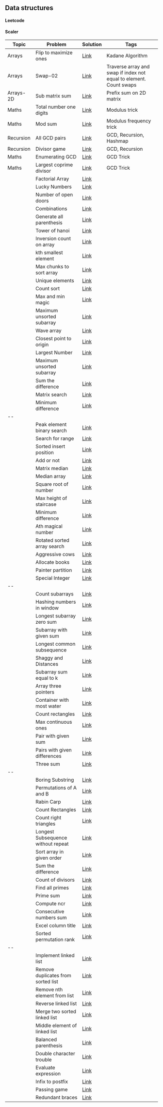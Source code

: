 ## Data structures

#### Leetcode
#### Scaler

| Topic     | Problem                            | Solution                                                    | Tags                                                               |
| --------- | ---------------------------------- | ----------------------------------------------------------- | ------------------------------------------------------------------ |
| Arrays    | Flip to maximize ones              | [Link](./scaler/008-flip.md)                                | Kadane Algorithm                                                   |
| Arrays    | Swap-02                            | [Link](./scaler/009-minimum-swaps-2.md)                     | Traverse array and swap if index not equal to element. Count swaps |
| Arrays-2D | Sub matrix sum                     | [Link](./scaler/009-sub-matrix-sum.md)                      | Prefix sum on 2D matrix                                            |
| Maths     | Total number one digits            | [Link](./scaler/010-number-of-one-digit-numbers.md)         | Modulus trick                                                      |
| Maths     | Mod sum                            | [Link](./scaler/012-mod-sum.md)                             | Modulus frequency trick                                            |
| Recursion | All GCD pairs                      | [Link](./scaler/016-all-gcd-pairs.md)                       | GCD, Recursion, Hashmap                                            |
| Recursion | Divisor game                       | [Link](./scaler/016-divisor-game.md)                        | GCD, Recursion                                                     |
| Maths     | Enumerating GCD                    | [Link](./scaler/016-enumerating-gcd.md)                     | GCD Trick                                                          |
| Maths     | Largest coprime divisor            | [Link](./scaler/016-largest-coprime-divisor.md)             | GCD Trick                                                          |
|           | Factorial Array                    | [Link](./scaler/017-factorial-array.md)                     |                                                                    |
|           | Lucky Numbers                      | [Link](./scaler/017-lucky-numbers.md)                       |                                                                    |
|           | Number of open doors               | [Link](./scaler/017-number-of-open-doors.md)                |                                                                    |
|           | Combinations                       | [Link](./scaler/019-combinations.md)                        |                                                                    |
|           | Generate all parenthesis           | [Link](./scaler/019-generate-all-parenthesis.md)            |                                                                    |
|           | Tower of hanoi                     | [Link](./scaler/019-tower-of-hanoi.md)                      |                                                                    |
|           | Inversion count on array           | [Link](./scaler/020-inversion-count-on-array.md)            |                                                                    |
|           | kth smallest element               | [Link](./scaler/020-kth-smallest-element.md)                |                                                                    |
|           | Max chunks to sort array           | [Link](./scaler/023-max-chunks-to-make-array-sorted.md)     |                                                                    |
|           | Unique elements                    | [Link](./scaler/023-unique-elements.md)                     |                                                                    |
|           | Count sort                         | [Link](./scaler/024-count-sort.md)                          |                                                                    |
|           | Max and min magic                  | [Link](./scaler/024-maximum-and-minimum-magic.md)           |                                                                    |
|           | Maximum unsorted subarray          | [Link](./scaler/024-maximum-unsorted-subarray.md)           |                                                                    |
|           | Wave array                         | [Link](./scaler/024-wave-array.md)                          |                                                                    |
|           | Closest point to origin            | [Link](./scaler/025-closest-point-to-origin.md)             |                                                                    |
|           | Largest Number                     | [Link](./scaler/025-largest-number.md)                      |                                                                    |
|           | Maximum unsorted subarray          | [Link](./scaler/025-maximum-unsorted-subarray.md)           |                                                                    |
|           | Sum the difference                 | [Link](./scaler/025-sum-the-difference.md)                  |                                                                    |
|           | Matrix search                      | [Link](./scaler/026-matrix-search.md)                       |                                                                    |
|           | Minimum difference                 | [Link](./scaler/026-minimum-difference.md)                  |                                                                    |
| --        |                                    |                                                             |                                                                    |
|           | Peak element binary search         | [Link](./scaler/026-peak-element-using-binary-search.md)    |                                                                    |
|           | Search for range                   | [Link](./scaler/026-search-for-a-range.md)                  |                                                                    |
|           | Sorted insert position             | [Link](./scaler/026-sorted-insert-position.md)              |                                                                    |
|           | Add or not                         | [Link](./scaler/027-add-or-not.md)                          |                                                                    |
|           | Matrix median                      | [Link](./scaler/027-matrix-median.md)                       |                                                                    |
|           | Median array                       | [Link](./scaler/027-median-array.md)                        |                                                                    |
|           | Square root of number              | [Link](./scaler/027-square-root-of-number.md)               |                                                                    |
|           | Max height of staircase            | [Link](./scaler/028-maximum-height-of-staircase.md)         |                                                                    |
|           | Minimum difference                 | [Link](./scaler/028-minimum-difference.md)                  |                                                                    |
|           | Ath magical number                 | [Link](./scaler/029-ath-magical-number.md)                  |                                                                    |
|           | Rotated sorted array search        | [Link](./scaler/029-rotated-sorted-array-search.md)         |                                                                    |
|           | Aggressive cows                    | [Link](./scaler/030-aggressive-cows.md)                     |                                                                    |
|           | Allocate books                     | [Link](./scaler/030-allocate-books.md)                      |                                                                    |
|           | Painter partition                  | [Link](./scaler/030-painter-partition-problem.md)           |                                                                    |
|           | Special Integer                    | [Link](./scaler/030-special-integer.md)                     |                                                                    |
| --        |                                    |                                                             |                                                                    |
|           | Count subarrays                    | [Link](./scaler/031-count-subarrays.md)                     |                                                                    |
|           | Hashing numbers in window          | [Link](./scaler/031-hashing-distinct-numbers-in-window.md)  |                                                                    |
|           | Longest subarray zero sum          | [Link](./scaler/031-longest-subarray-zero-sum.md)           |                                                                    |
|           | Subarray with given sum            | [Link](./scaler/031-subarray-with-given-sum.md)             |                                                                    |
|           | Longest common subsequence         | [Link](./scaler/032-longest-consecutive-sequence.md)        |                                                                    |
|           | Shaggy and Distances               | [Link](./scaler/032-shaggy-and-distances.md)                |                                                                    |
|           | Subarray sum equal to k            | [Link](./scaler/032-subarray-sum-equal-to-k.md)             |                                                                    |
|           | Array three pointers               | [Link](./scaler/033-array-three-pointers.md)                |                                                                    |
|           | Container with most water          | [Link](./scaler/033-container-with-most-water.md)           |                                                                    |
|           | Count rectangles                   | [Link](./scaler/033-count-rectangles.md)                    |                                                                    |
|           | Max continuous ones                | [Link](./scaler/033-max-continuous-ones.md)                 |                                                                    |
|           | Pair with given sum                | [Link](./scaler/033-pair-with-given-sum.md)                 |                                                                    |
|           | Pairs with given differences       | [Link](./scaler/033-pairs-with-given-difference.md)         |                                                                    |
|           | Three sum                          | [Link](./scaler/033-three-sum.md)                           |                                                                    |
| --        |                                    |                                                             |                                                                    |
|           | Boring Substring                   | [Link](./scaler/036-boring-substring.md)                    |                                                                    |
|           | Permutations of A and B            | [Link](./scaler/036-permutations-of-A-and-B.md)             |                                                                    |
|           | Rabin Carp                         | [Link](./scaler/036-rabin-carp.md)                          |                                                                    |
|           | Count Rectangles                   | [Link](./scaler/037-count-rectangles.md)                    |                                                                    |
|           | Count right triangles              | [Link](./scaler/037-count-right-triangles.md)               |                                                                    |
|           | Longest Subsequence without repeat | [Link](./scaler/037-longest-subsequence-without-repeat.md)  |                                                                    |
|           | Sort array in given order          | [Link](./scaler/037-sort-array-in-given-order.md)           |                                                                    |
|           | Sum the difference                 | [Link](./scaler/037-sum-the-difference.md)                  |                                                                    |
|           | Count of divisors                  | [Link](./scaler/038-count-of-divisors.md)                   |                                                                    |
|           | Find all primes                    | [Link](./scaler/038-find-all-primes.md)                     |                                                                    |
|           | Prime sum                          | [Link](./scaler/038-prime-sum.md)                           |                                                                    |
|           | Compute ncr                        | [Link](./scaler/039-compute-ncr.md)                         |                                                                    |
|           | Consecutive numbers sum            | [Link](./scaler/039-consecutive-numbers-sum.md)             |                                                                    |
|           | Excel column title                 | [Link](./scaler/039-excel-column-title.md)                  |                                                                    |
|           | Sorted permutation rank            | [Link](./scaler/039-sorted-permutation-rank.md)             |                                                                    |
| --        |                                    |                                                             |                                                                    |
|           | Implement linked list              | [Link](./scaler/040-implement-linked-list.md)               |                                                                    |
|           | Remove duplicates from sorted list | [Link](./scaler/040-remove-duplicates-from-sorted-list.md)  |                                                                    |
|           | Remove nth element from list       | [Link](./scaler/040-remove-nth-element-from-linked-list.md) |                                                                    |
|           | Reverse linked list                | [Link](./scaler/040-reverse-linked-list.md)                 |                                                                    |
|           | Merge two sorted linked list       | [Link](./scaler/043-merge-two-sorted-linked-list.md)        |                                                                    |
|           | Middle element of linked list      | [Link](./scaler/043-middle-element-of-linked-list.md)       |                                                                    |
|           | Balanced parenthesis               | [Link](./scaler/045-balanced-parenthesis.md)                |                                                                    |
|           | Double character trouble           | [Link](./scaler/045-double-character-trouble.md)            |                                                                    |
|           | Evaluate expression                | [Link](./scaler/045-evaluate-expression.md)                  |                                                                    |
|           | Infix to postfix                   | [Link](./scaler/045-infix-to-postfix.md)                    |                                                                    |
|           | Passing game                       | [Link](./scaler/045-passing-game.md)                        |                                                                    |
|           | Redundant braces                   | [Link](./scaler/045-redundant-braces.md)                    |                                                                    |
